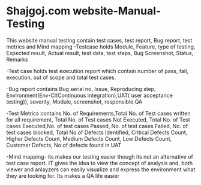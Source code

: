 # Shajgoj.com website-Manual-Testing
This website manual testing contain test cases, test report, Bug report, test metrics and Mind mapping -Testcase holds Module, Feature, type of testing, Expected result, Actual result, test data, test steps, Bug Screenshot, Status, Remarks

-Test case holds test execution report which contain number of pass, fail, execution, out of scope and total test cases.

-Bug report contains Bug serial no, Issue, Reproducing step, Environment(Env-CI(Continuous integration),UAT( user acceptance testing)), severity, Module, screenshot, responsible QA

-Test Metrics contains No. of Requirements,Total No. of Test cases written for all requirement, Total No. of Test cases Not Executed, Total No. of Test cases Executed,No. of test cases Passed, No. of test cases Failed, No. of test cases blocked, Total No.of Defects Identified, Critical Defects Count, Higher Defects Count, Medium Defects Count, Low Defects Count, Customer Defects, No of defects found in UAT

-Mind mapping- its makes our testing easier though its not an alternative of test case report. IT gives the idea to view the concept of analysis and, both viewer and anlayzers can easily visualize and express the environment what they are looking for. Its makes a QA life easier
